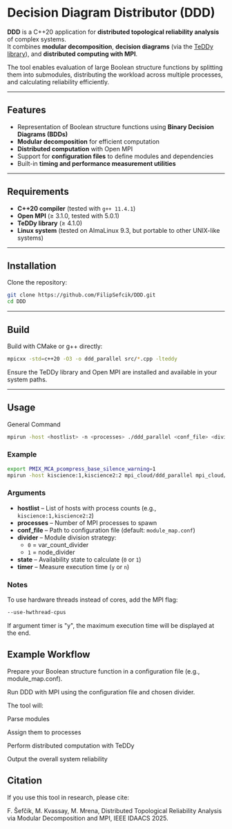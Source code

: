 # Decision Diagram Distributor (DDD)

**DDD** is a C++20 application for **distributed topological reliability analysis** of complex systems.  
It combines **modular decomposition**, **decision diagrams** (via the [TeDDy library](https://github.com/MichalMrena/DecisionDiagrams)), and **distributed computing with MPI**.

The tool enables evaluation of large Boolean structure functions by splitting them into submodules, distributing the workload across multiple processes, and calculating reliability efficiently.

---

## Features

- Representation of Boolean structure functions using **Binary Decision Diagrams (BDDs)**
- **Modular decomposition** for efficient computation
- **Distributed computation** with Open MPI
- Support for **configuration files** to define modules and dependencies
- Built-in **timing and performance measurement utilities**

---

## Requirements

- **C++20 compiler** (tested with `g++ 11.4.1`)
- **Open MPI** (≥ 3.1.0, tested with 5.0.1)
- **TeDDy library** (≥ 4.1.0)
- **Linux system** (tested on AlmaLinux 9.3, but portable to other UNIX-like systems)

---

## Installation

Clone the repository:

```bash
git clone https://github.com/FilipSefcik/DDD.git
cd DDD
```
---

## Build

Build with CMake or g++ directly:

```bash
mpicxx -std=c++20 -O3 -o ddd_parallel src/*.cpp -lteddy
```

Ensure the TeDDy library and Open MPI are installed and available in your system paths.

---

## Usage

General Command

```bash
mpirun -host <hostlist> -n <processes> ./ddd_parallel <conf_file> <divider> <state> <timer>
```

### Example

```bash
export PMIX_MCA_pcompress_base_silence_warning=1
mpirun -host kiscience:1,kiscience2:2 mpi_cloud/ddd_parallel mpi_cloud/modules/module_map.conf 0 0 n
```

### Arguments

- **hostlist** – List of hosts with process counts (e.g., `kiscience:1,kiscience2:2`)  
- **processes** – Number of MPI processes to spawn  
- **conf_file** – Path to configuration file (default: `module_map.conf`)  
- **divider** – Module division strategy:  
  - `0` = var_count_divider  
  - `1` = node_divider  
- **state** – Availability state to calculate (`0` or `1`)  
- **timer** – Measure execution time (`y` or `n`)  

### Notes

To use hardware threads instead of cores, add the MPI flag:

```bash
--use-hwthread-cpus
```

If argument timer is "y", the maximum execution time will be displayed at the end.

## Example Workflow

Prepare your Boolean structure function in a configuration file (e.g., module_map.conf).

Run DDD with MPI using the configuration file and chosen divider.

The tool will:

Parse modules

Assign them to processes

Perform distributed computation with TeDDy

Output the overall system reliability


## Citation

If you use this tool in research, please cite:

F. Šefčík, M. Kvassay, M. Mrena, Distributed Topological Reliability Analysis via Modular Decomposition and MPI, IEEE IDAACS 2025.